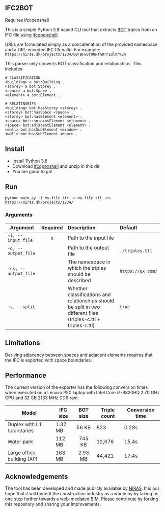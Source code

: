 ## IFC2BOT
Requires ifcopenshell

This is a simple Python 3.8 based CLI tool that extracts [BOT](https://w3id.org/bot#) triples from an IFC file using [ifcopenshell](http://ifcopenshell.org/python).

URLs are formulated simply as a concatenation of the provided namespace and a URL-encoded IFC GlobalId. For example: `https://niras.dk/projects/1234/0BTBFw6f90Nfh9rP1dlXr%24`

This parser only converts BOT classification and relationships. This includes:
```turtle
# CLASSIFICATION
<building> a bot:Building .
<storey> a bot:Storey .
<space> a bot:Space .
<element> a bot:Element .

# RELATINSHIPS
<building> bot:hasStorey <storey> .
<storey> bot:hasSpace <space> .
<storey> bot:hasElement <element> .
<space> bot:containsElement <element> .
<space> bot:adjacentElement <element> .
<wall> bot:hasSubElement <window> .
<wall> bot:hasSubElement <door> .
```

## Install
* Install Python 3.8
* Download [ifcopenshell](http://ifcopenshell.org/python) and unzip in this dir
* You are good to go!

## Run
`python main.py -i my-file.ifc -o my-file.ttl -ns https://niras.dk/projects/1234/`

### Arguments
| Argument           | Required | Description | Default |
|--------------------|:--------:|:------------|:--------|
|`-i, --input_file`  | x | Path to the input file |     |
|`-o, --output_file` |   | Path to the output file | `./triples.ttl` |
|`-ns, --output_file`|   | The namespace in which the triples should be described | `https://ex.com/` |
|`-s, --split`       |   | Whether classifications and relationships should be split in two different files (triples-c.ttl + triples-r.ttl) | `true` |

## Limitations
Deriving adjacency between spaces and adjacent elements requires that the IFC is exported with space boundaries.

## Performance
The current version of the exporter has the following conversion times when executed on a Lenovo P50 laptop with Intel Core i7-6820HQ 2.70 GHz CPU and 32 GB 2133 MHz DDR ram:

| Model                     | IFC size | BOT size | Triple count | Conversion time |
|---------------------------|----------|:--------:|--------------|-----------------|
| Duplex with L1 boundaries | 1.37 MB  |   56 KB  | 823          | 0.28s           |
| Water park                | 112 MB   |  745 KB  | 12,676       | 15.4s           |
| Large office building (AP) | 163 MB  |  2.93 MB | 44,421       | 17.4s           |


## Acknowledgements
The tool has been developed and made publicly available by [NIRAS](https://niras.com). It is our hope that it will benefit the construction industry as a whole by by taking us one step further towards a web-mediated BIM. Please contribute by forking this repository and sharing your improvements.